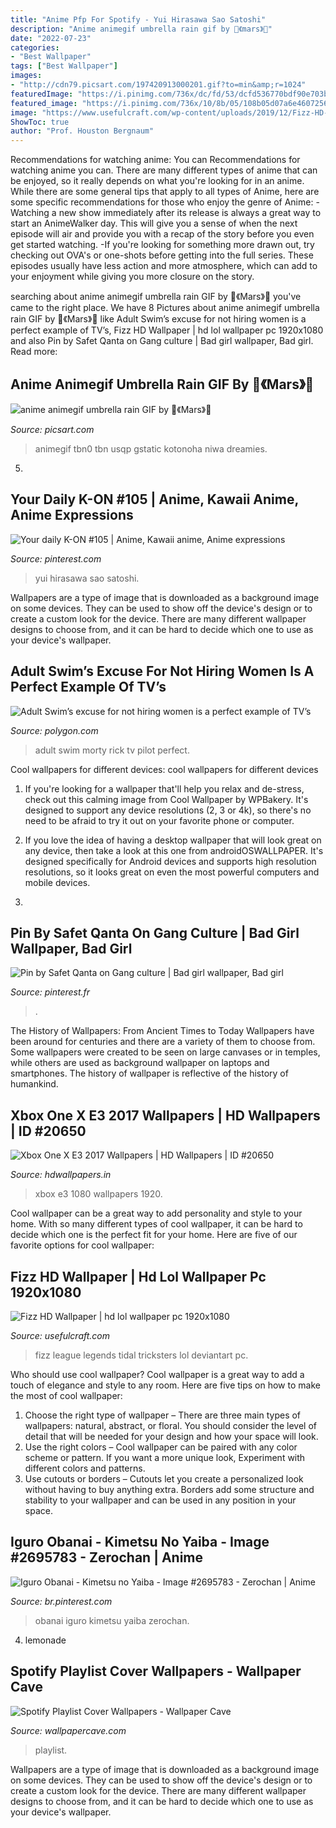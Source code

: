 ```yaml
---
title: "Anime Pfp For Spotify - Yui Hirasawa Sao Satoshi"
description: "Anime animegif umbrella rain gif by 🎀《mars》🎀"
date: "2022-07-23"
categories:
- "Best Wallpaper"
tags: ["Best Wallpaper"]
images:
- "http://cdn79.picsart.com/197420913000201.gif?to=min&amp;r=1024"
featuredImage: "https://i.pinimg.com/736x/dc/fd/53/dcfd536770bdf90e703b1502465c2109.jpg"
featured_image: "https://i.pinimg.com/736x/10/8b/05/108b05d07a6e46072562cdcb3f675ded.jpg"
image: "https://www.usefulcraft.com/wp-content/uploads/2019/12/Fizz-HD-Wallpaper-13.jpg"
ShowToc: true
author: "Prof. Houston Bergnaum"
---
```



Recommendations for watching anime: You can
Recommendations for watching anime you can. There are many different types of anime that can be enjoyed, so it really depends on what you're looking for in an anime. While there are some general tips that apply to all types of Anime, here are some specific recommendations for those who enjoy the genre of Anime: 
-Watching a new show immediately after its release is always a great way to start an AnimeWalker day. This will give you a sense of when the next episode will air and provide you with a recap of the story before you even get started watching. 
-If you're looking for something more drawn out, try checking out OVA's or one-shots before getting into the full series. These episodes usually have less action and more atmosphere, which can add to your enjoyment while giving you more closure on the story.

	

		
searching about anime animegif umbrella rain GIF by 🎀《Mars》🎀 you've came to the right place. We have 8 Pictures about anime animegif umbrella rain GIF by 🎀《Mars》🎀 like Adult Swim’s excuse for not hiring women is a perfect example of TV’s, Fizz HD Wallpaper | hd lol wallpaper pc 1920x1080 and also Pin by Safet Qanta on Gang culture | Bad girl wallpaper, Bad girl. Read more:
		
    
## Anime Animegif Umbrella Rain GIF By 🎀《Mars》🎀

<img loading=lazy src="http://cdn79.picsart.com/197420913000201.gif?to=min&amp;r=1024" onerror="this.onerror=null;this.src='https://tse2.mm.bing.net/th?id=OIP.hjBc1qjcJZpmhNMD4NlVwAHaDe&amp;pid=15.1';" alt="anime animegif umbrella rain GIF by 🎀《Mars》🎀">

_Source: picsart.com_

>animegif tbn0 tbn usqp gstatic kotonoha niwa dreamies. 

	

5.

    
## Your Daily K-ON #105 | Anime, Kawaii Anime, Anime Expressions

<img loading=lazy src="https://i.pinimg.com/736x/10/8b/05/108b05d07a6e46072562cdcb3f675ded.jpg" onerror="this.onerror=null;this.src='https://tse1.mm.bing.net/th?id=OIP.3h0o0gwRfyM-a0QOeUStxAAAAA&amp;pid=15.1';" alt="Your daily K-ON #105 | Anime, Kawaii anime, Anime expressions">

_Source: pinterest.com_

>yui hirasawa sao satoshi. 

	

Wallpapers are a type of image that is downloaded as a background image on some devices. They can be used to show off the device's design or to create a custom look for the device. There are many different wallpaper designs to choose from, and it can be hard to decide which one to use as your device's wallpaper.

    
## Adult Swim’s Excuse For Not Hiring Women Is A Perfect Example Of TV’s

<img loading=lazy src="https://cdn.vox-cdn.com/thumbor/lDirjTRKFlAWL1QeRWc2qcasHIM=/1x0:1279x719/1600x900/cdn.vox-cdn.com/uploads/chorus_image/image/51188823/Rick_and_Morty_S1_E1_Pilot.0.0.jpeg" onerror="this.onerror=null;this.src='https://tse2.mm.bing.net/th?id=OIP.HoXji2_0phs-PLWivC8xUAHaEK&amp;pid=15.1';" alt="Adult Swim’s excuse for not hiring women is a perfect example of TV’s">

_Source: polygon.com_

>adult swim morty rick tv pilot perfect. 

	

Cool wallpapers for different devices:
cool wallpapers for different devices 

1. If you're looking for a wallpaper that'll help you relax and de-stress, check out this calming image from Cool Wallpaper by WPBakery. It's designed to support any device resolutions (2, 3 or 4k), so there's no need to be afraid to try it out on your favorite phone or computer.

2. If you love the idea of having a desktop wallpaper that will look great on any device, then take a look at this one from androidOSWALLPAPER. It's designed specifically for Android devices and supports high resolution resolutions, so it looks great on even the most powerful computers and mobile devices.

3.

    
## Pin By Safet Qanta On Gang Culture | Bad Girl Wallpaper, Bad Girl

<img loading=lazy src="https://i.pinimg.com/736x/ce/d5/ff/ced5ff49c50dfd66cf47c0c2e6bd7874.jpg" onerror="this.onerror=null;this.src='https://tse1.mm.bing.net/th?id=OIP.EaLd0oyBCK7T9WbjCLhILAHaJ-&amp;pid=15.1';" alt="Pin by Safet Qanta on Gang culture | Bad girl wallpaper, Bad girl">

_Source: pinterest.fr_

>. 

	

The History of Wallpapers: From Ancient Times to Today
Wallpapers have been around for centuries and there are a variety of them to choose from. Some wallpapers were created to be seen on large canvases or in temples, while others are used as background wallpaper on laptops and smartphones. The history of wallpaper is reflective of the history of humankind.

    
## Xbox One X E3 2017 Wallpapers | HD Wallpapers | ID #20650

<img loading=lazy src="http://www.hdwallpapers.in/download/xbox_one_x_e3_2017-1920x1080.jpg" onerror="this.onerror=null;this.src='https://tse2.mm.bing.net/th?id=OIP.P7vYRduNWEalS7-Gp0zpAwHaEK&amp;pid=15.1';" alt="Xbox One X E3 2017 Wallpapers | HD Wallpapers | ID #20650">

_Source: hdwallpapers.in_

>xbox e3 1080 wallpapers 1920. 

	

Cool wallpaper can be a great way to add personality and style to your home. With so many different types of cool wallpaper, it can be hard to decide which one is the perfect fit for your home. Here are five of our favorite options for cool wallpaper: 

    
## Fizz HD Wallpaper | Hd Lol Wallpaper Pc 1920x1080

<img loading=lazy src="https://www.usefulcraft.com/wp-content/uploads/2019/12/Fizz-HD-Wallpaper-13.jpg" onerror="this.onerror=null;this.src='https://tse1.mm.bing.net/th?id=OIP.gEF9hvk1flemr36yuccNpQHaKL&amp;pid=15.1';" alt="Fizz HD Wallpaper | hd lol wallpaper pc 1920x1080">

_Source: usefulcraft.com_

>fizz league legends tidal tricksters lol deviantart pc. 

	

Who should use cool wallpaper?
Cool wallpaper is a great way to add a touch of elegance and style to any room. Here are five tips on how to make the most of cool wallpaper: 
1) Choose the right type of wallpaper – There are three main types of wallpapers: natural, abstract, or floral. You should consider the level of detail that will be needed for your design and how your space will look. 
2) Use the right colors – Cool wallpaper can be paired with any color scheme or pattern. If you want a more unique look, Experiment with different colors and patterns. 
3) Use cutouts or borders – Cutouts let you create a personalized look without having to buy anything extra. Borders add some structure and stability to your wallpaper and can be used in any position in your space.

    
## Iguro Obanai - Kimetsu No Yaiba - Image #2695783 - Zerochan | Anime

<img loading=lazy src="https://i.pinimg.com/736x/dc/fd/53/dcfd536770bdf90e703b1502465c2109.jpg" onerror="this.onerror=null;this.src='https://tse3.mm.bing.net/th?id=OIP.KKNO2h35lIIdg2RAjFNylwHaJ6&amp;pid=15.1';" alt="Iguro Obanai - Kimetsu no Yaiba - Image #2695783 - Zerochan | Anime">

_Source: br.pinterest.com_

>obanai iguro kimetsu yaiba zerochan. 

	

4. lemonade 

    
## Spotify Playlist Cover Wallpapers - Wallpaper Cave

<img loading=lazy src="https://wallpapercave.com/wp/wp8852323.jpg" onerror="this.onerror=null;this.src='https://tse1.mm.bing.net/th?id=OIP.dfGOcFAEPc91791QIvSlkAHaJ4&amp;pid=15.1';" alt="Spotify Playlist Cover Wallpapers - Wallpaper Cave">

_Source: wallpapercave.com_

>playlist. 

	

Wallpapers are a type of image that is downloaded as a background image on some devices. They can be used to show off the device's design or to create a custom look for the device. There are many different wallpaper designs to choose from, and it can be hard to decide which one to use as your device's wallpaper.


